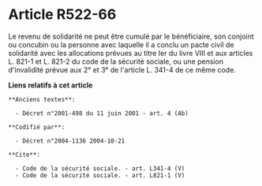 # Article R522-66

Le revenu de solidarité ne peut être cumulé par le bénéficiaire, son conjoint ou concubin ou la personne avec laquelle il a
conclu un pacte civil de solidarité avec les allocations prévues au titre Ier du livre VIII et aux articles L. 821-1 et L.
821-2 du code de la sécurité sociale, ou une pension d'invalidité prévue aux 2° et 3° de l'article L. 341-4 de ce même code.

**Liens relatifs à cet article**

	**Anciens textes**:

	  - Décret n°2001-498 du 11 juin 2001 - art. 4 (Ab)

	**Codifié par**:

	  - Décret n°2004-1136 2004-10-21

	**Cite**:

	  - Code de la sécurité sociale. - art. L341-4 (V)
	  - Code de la sécurité sociale. - art. L821-1 (V)
